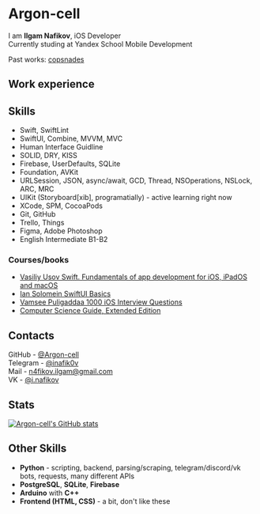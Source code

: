 # Argon-cell
I am **Ilgam Nafikov**, iOS Developer\
Currently studing at Yandex School Mobile Development

Past works:
[copsnades](https://apps.apple.com/ru/app/copsnades/id6446145365)

## Work experience

## Skills
- Swift, SwiftLint
- SwiftUI, Combine, MVVM, MVC
- Human Interface Guidline
- SOLID, DRY, KISS
- Firebase, UserDefaults, SQLite
- Foundation, AVKit
- URLSession, JSON, async/await, GCD, Thread, NSOperations, NSLock, ARC, MRC
- UIKit (Storyboard[xib], programatially) - active learning right now
- XCode, SPM, CocoaPods
- Git, GitHub
- Trello, Things
- Figma, Adobe Photoshop
- English Intermediate B1-B2

### Courses/books
- [Vasiliy Usov Swift. Fundamentals of app development for iOS, iPadOS and macOS](https://www.litres.ru/vasiliy-usov/swift-osnovy-razrabotki-prilozheniy-pod-ios-i-macos-24426226/otzivi/)
- [Ian Solomein SwiftUI Basics](https://www.youtube.com/playlist?list=PLUb9K99oQb2t7TIFVQbht6KxWvJApvRu4)
- [Vamsee Puligaddaa 1000 iOS Interview Questions](https://drive.google.com/file/d/1ZeOrQGU9EDe_pLgnGILHZxxdWVxkkivZ/view?usp=sharing)
- [Computer Science Guide, Extended Edition](https://www.litres.ru/book/vilyam-springer/gid-po-computer-science-rasshirennoe-izdanie-64082076/)

## Contacts
GitHub - [@Argon-cell](https://github.com/Argon-cell)\
Telegram - [@inafik0v](https://inafik0v.t.me/)\
Mail - [n4fikov.ilgam@gmail.com](mailto:\n4fikov.ilgam@gmail.com)\
VK - [@i.nafikov](https://vk.com/i.nafik0v)

## Stats
[![Argon-cell's GitHub stats](https://github-readme-stats-sigma-five.vercel.app/api?username=Argon-cell&show_icons=true&theme=dark)](https://github.com/anuraghazra/github-readme-stats)

## Other Skills
- **Python** - scripting, backend, parsing/scraping, telegram/discord/vk bots, requests, many different APIs
- **PostgreSQL**, **SQLite**, **Firebase**
- **Arduino** with **C++**
- **Frontend (HTML, CSS)** - a bit, don't like these
